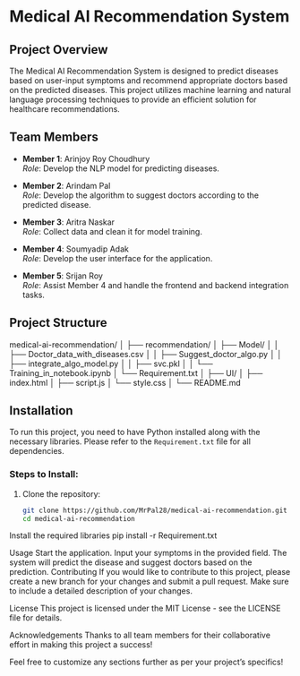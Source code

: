 # Medical AI Recommendation System

## Project Overview
The Medical AI Recommendation System is designed to predict diseases based on user-input symptoms and recommend appropriate doctors based on the predicted diseases. This project utilizes machine learning and natural language processing techniques to provide an efficient solution for healthcare recommendations.

## Team Members
- **Member 1**: Arinjoy Roy Choudhury  
  *Role*: Develop the NLP model for predicting diseases.
  
- **Member 2**: Arindam Pal  
  *Role*: Develop the algorithm to suggest doctors according to the predicted disease.
  
- **Member 3**: Aritra Naskar  
  *Role*: Collect data and clean it for model training.
  
- **Member 4**: Soumyadip Adak  
  *Role*: Develop the user interface for the application.
  
- **Member 5**: Srijan Roy  
  *Role*: Assist Member 4 and handle the frontend and backend integration tasks.

## Project Structure
medical-ai-recommendation/ │ ├── recommendation/ │ ├── Model/ │ │ ├── Doctor_data_with_diseases.csv │ │ ├── Suggest_doctor_algo.py │ │ ├── integrate_algo_model.py │ │ ├── svc.pkl │ │ └── Training_in_notebook.ipynb │ └── Requirement.txt │ ├── UI/ │ ├── index.html │ ├── script.js │ └── style.css │ └── README.md


## Installation
To run this project, you need to have Python installed along with the necessary libraries. Please refer to the `Requirement.txt` file for all dependencies.

### Steps to Install:
1. Clone the repository:
   ```bash
   git clone https://github.com/MrPal28/medical-ai-recommendation.git
   cd medical-ai-recommendation
Install the required libraries
pip install -r Requirement.txt


Usage
Start the application.
Input your symptoms in the provided field.
The system will predict the disease and suggest doctors based on the prediction.
Contributing
If you would like to contribute to this project, please create a new branch for your changes and submit a pull request. Make sure to include a detailed description of your changes.

License
This project is licensed under the MIT License - see the LICENSE file for details.

Acknowledgements
Thanks to all team members for their collaborative effort in making this project a success!


Feel free to customize any sections further as per your project’s specifics!

